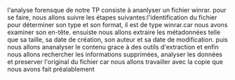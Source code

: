 l'analyse forensque de notre TP consiste à ananlyser un fichier winrar. pour se faire, nous allons suivre les étapes suivantes:l'identification du fichier pour déterminer son type et son format, il est de type winrar.car nous avons examiner son en-tête. ensuiste nous allons extraire les métadonnées telle que sa taille, sa date de création, son auteur et sa date de modification. puis nous allons ananalyser le contenu grace à des outils d'extraction et enfin nous allons rechercher les informations supprimées, analyser les données et preserver l'original du fichier car nous allons travailler avec la copie que nous avons fait préalablement
